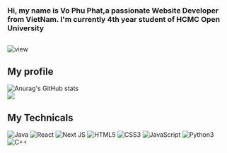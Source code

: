 ### Hi, my name is Vo Phu Phat,a passionate Website Developer from VietNam. I'm currently 4th year student of HCMC Open University
##
![view](https://komarev.com/ghpvc/?username=genji-kun)


## My profile 

![Anurag's GitHub stats](https://github-readme-stats.vercel.app/api?username=genji-kun&theme=tokyonight&hide=contribs,prs)
<br/>
<img src="https://github-readme-stats.vercel.app/api/top-langs/?username=genji-kun&theme=tokyonight&layout=donut&langs_count=6">

## My Technicals

![Java](https://img.shields.io/badge/Java-ED8B00?style=for-the-badge&logo=java&logoColor=white)
![React](https://img.shields.io/badge/react-%2320232a.svg?style=for-the-badge&logo=react&logoColor=%2361DAFB)
![Next JS](https://img.shields.io/badge/Next-black?style=for-the-badge&logo=next.js&logoColor=white)
![HTML5](https://img.shields.io/badge/html5-%23E34F26.svg?style=for-the-badge&logo=html5&logoColor=white)
![CSS3](https://img.shields.io/badge/css3-%231572B6.svg?style=for-the-badge&logo=css3&logoColor=white)
![JavaScript](https://img.shields.io/badge/javascript-%23323330.svg?style=for-the-badge&logo=javascript&logoColor=%23F7DF1E)
![Python3](https://img.shields.io/badge/Python-3776AB?style=for-the-badge&logo=python&logoColor=white)
![C++](https://img.shields.io/badge/c++-%2300599C.svg?style=for-the-badge&logo=c%2B%2B&logoColor=white)
